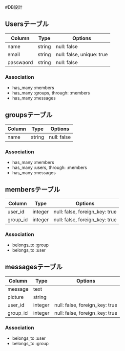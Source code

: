 #DB設計

## Usersテーブル

|Column|Type|Options|
|------|----|-------|
|name|string|null: false|
|email|string|null: false, unique: true|
|passwaord|string|null: false|

### Association
- has_many :members
- has_many :groups, through: :members
- has_many :messages 


## groupsテーブル

|Column|Type|Options|
|------|----|-------|
|name|string|null: false|

### Association
- has_many :members
- has_many :users, through: :members
- has_many :messages



## membersテーブル

|Column|Type|Options|
|------|----|-------|
|user_id|integer|null: false, foreign_key: true|
|group_id|integer|null: false, foreign_key: true|

### Association
- belongs_to :group
- belongs_to :user


## messagesテーブル

|Column|Type|Options|
|------|----|-------|
|message|text|
|picture|string|
|user_id|integer|null: false, foreign_key: true|
|group_id|integer|null: false, foreign_key: true|

### Association
- belongs_to :user
- belongs_to :group
